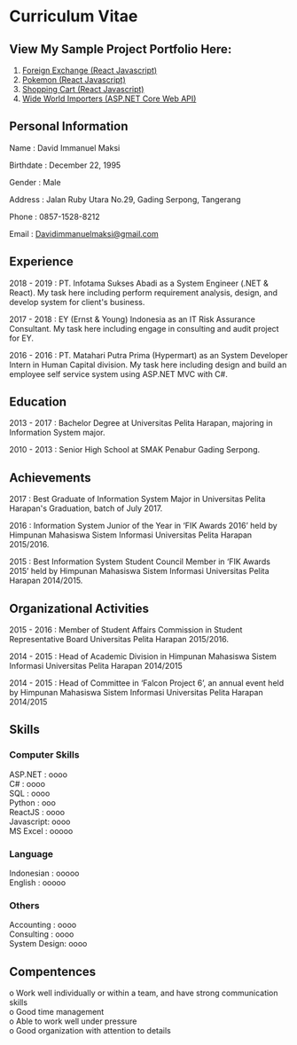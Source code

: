 # Curriculum Vitae

## View My Sample Project Portfolio Here:

1. [Foreign Exchange (React Javascript)](https://davidimk.github.io/foreignexchange/)
2. [Pokemon (React Javascript)](https://davidimk.github.io/pokemongo/)
3. [Shopping Cart (React Javascript)](https://github.com/DavidIMk/ShoppingCart)
4. [Wide World Importers (ASP.NET Core Web API)](https://github.com/DavidIMk/WideWorldImporters)

## Personal Information

Name : David Immanuel Maksi

Birthdate : December 22, 1995

Gender : Male

Address : Jalan Ruby Utara No.29, Gading Serpong, Tangerang

Phone : 0857-1528-8212

Email : Davidimmanuelmaksi@gmail.com

## Experience

2018 - 2019 : PT. Infotama Sukses Abadi as a System Engineer (.NET & React). My task here including perform requirement analysis, design, and develop system for client's business.

2017 - 2018 : EY (Ernst & Young) Indonesia as an IT Risk Assurance Consultant. My task here including engage in consulting and audit project for EY.

2016 - 2016 : PT. Matahari Putra Prima (Hypermart) as an System Developer Intern in Human Capital division. My task here including design and build an employee self service system using ASP.NET MVC with C#.

## Education

2013 - 2017 : Bachelor Degree at Universitas Pelita Harapan, majoring in Information System major.

2010 - 2013 : Senior High School at SMAK Penabur Gading Serpong.

## Achievements

2017 : Best Graduate of Information System Major in Universitas Pelita Harapan's Graduation, batch of July 2017.

2016 : Information System Junior of the Year in ‘FIK Awards 2016’ held by Himpunan Mahasiswa Sistem
Informasi Universitas Pelita Harapan 2015/2016.

2015 : Best Information System Student Council Member in ‘FIK Awards 2015’ held by Himpunan Mahasiswa Sistem
Informasi Universitas Pelita Harapan 2014/2015.

## Organizational Activities

2015 - 2016 : Member of Student Affairs Commission in Student Representative Board Universitas Pelita
Harapan 2015/2016.

2014 - 2015 : Head of Academic Division in Himpunan Mahasiswa Sistem Informasi
Universitas Pelita Harapan 2014/2015

2014 - 2015 : Head of Committee in ‘Falcon Project 6’, an annual event held by Himpunan Mahasiswa Sistem Informasi Universitas Pelita Harapan 2014/2015

## Skills

### Computer Skills
ASP.NET   : oooo<br/>
C#        : oooo<br/>
SQL       : oooo<br/>
Python    : ooo<br/>
ReactJS   : oooo<br/>
Javascript: oooo<br/>
MS Excel  : ooooo<br/>

### Language
Indonesian   : ooooo<br/>
English      : ooooo<br/>

### Others
Accounting   : oooo<br/>
Consulting   : oooo<br/>
System Design: oooo<br/>

## Compentences

o Work well individually or within a team, and have strong communication skills<br/>
o Good time management<br/>
o Able to work well under pressure<br/>
o Good organization with attention to details<br/>


